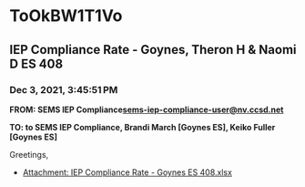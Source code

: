 # ToOkBW1T1Vo
## IEP Compliance Rate - Goynes, Theron H & Naomi D ES 408
### Dec 3, 2021, 3:45:51 PM
**FROM: SEMS IEP Compliance<sems-iep-compliance-user@nv.ccsd.net>**

**TO: to SEMS IEP Compliance, Brandi March [Goynes ES], Keiko Fuller [Goynes ES]**


Greetings, 





* [Attachment: IEP Compliance Rate - Goynes ES 408.xlsx](ToOkBW1T1Vo-attachment-1.xlsx)
